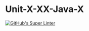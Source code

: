 # Unit-X-XX-Java-X
[![GitHub's Super Linter](README.md/../../../workflows/Mr%20Coxall's%20Super%20Linter/badge.svg)](README.md/../../../actions)
